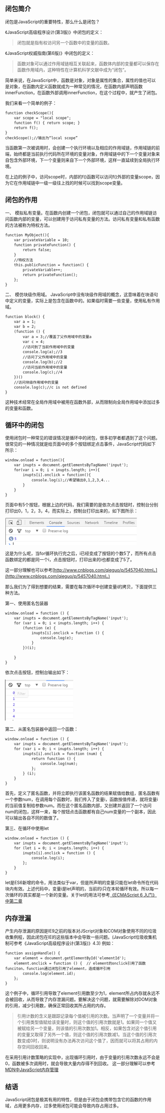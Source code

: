 ## 闭包简介
闭包是JavaScript的重要特性，那么什么是闭包？  

《JavaScript高级程序设计(第3版)》中闭包的定义：
>闭包就是指有权访问另一个函数中的变量的函数。  

《JavaScript权威指南(第6版)》中闭包的定义：
>函数对象可以通过作用域链相互关联起来，函数体内部的变量都可以保存在函数作用域内，这种特性在计算机科学文献中成为“闭包”。

简单来说，在JavaScript中，函数是对象，对象是属性的集合，属性的值也可以是对象，在函数内定义函数就成为一种常见的情况，在函数内部声明函数innerFunction，在函数外部调用innerFunction，在这个过程中，就产生了闭包。

我们来看一个简单的例子：
```
function checkScope(){
    var scope = "local scope";
    function f() { return scope; }
    return f();
}
checkScope();//输出为“local scope”
```
当函数第一次被调用时，会创建一个执行环境以及相应的作用域链，作用域链的前端，始终都是当前执行代码所在环境的变量对象，作用域链中的下一个变量对象来自包含外部环境，下一个变量则来自下一个外部环境，这样一直延续到全局执行环境。

在上边的例子中，访问scope时，内部的f()函数可以访问f()外部的变量scope，因为它在作用域链中一级一级往上找的时候可以找到scope变量。


## 闭包的作用
一、 模拟私有变量。在函数内创建一个闭包，闭包就可以通过自己的作用域链访问函数内部的变量，可以创建用于访问私有变量的方法。访问私有变量和私有函数的方法被称为特权方法。

```
function MyObject(){
    var privateVariable = 10;
    function privateFunction() {
        return false;
    }
    //特权方法
    this.publicFunction = function() {
        privateVariable++;
        return privateFunction();
    };
}
```
二、 模仿块级作用域。
JavaScript中没有块级作用域的概念，这意味着在块语句中定义的变量，实际上是包含在函数中的。如果临时需要一些变量，使用私有作用域。
```
function block() {
    var a = 1;
    var b = 2;
    (function () {
        var a = 3;//覆盖了父作用域中的变量a
        var c = 4;
        //访问到了当前作用域中的变量
        console.log(a);//3
        //访问了父作用域中的变量
        console.log(b);//2
        //访问当前作用域中的变量
        console.log(c);//4
    })()
    //访问块级作用域中的变量
    console.log(c);//c is not defined
}
```

这种技术经常在全局作用域中被用在函数外部，从而限制向全局作用域中添加过多的变量和函数。

## 循环中的闭包
使用闭包时一种常见的错误情况是循环中的闭包，很多初学者都遇到了这个问题。很常见的一种情况就是给页面中的多个按钮绑定点击事件，JavaScript代码如下所示：
```
window.onload = function(){
    var inupts = document.getElementsByTagName('input');
    for(var i = 0; i < inupts.length; i++){
        inupts[i].onclick = function(){
            console.log(i);//希望输出0,1,2,3,4...
        }
    }
}
```
页面中有5个按钮，根据上边的代码，我们需要的是依次点击按钮时，控制台分别打印出0，1，2，3，4，而实际上，控制台打印出来的，如下图所示：

![](/images/2017030601.png)

这是为什么呢，当for循环执行完之后，i已经变成了按钮的个数5了，而所有点击函数绑定的都是同一个i，点击按钮时，打印出来的i也都变成了5了。

这一部分理解也可以参考[http://www.cnblogs.com/qieguo/p/5457040.html。](http://www.cnblogs.com/qieguo/p/5457040.html。)

那么我们为了得到想要的结果，需要在每次循环中创建变量i的拷贝，下面提供三种方法。

第一、使用匿名包装器

```
window.onload = function () {
    var inupts = document.getElementsByTagName('input');
    for (var i = 0; i < inupts.length; i++) {
        (function (e) {
            inupts[i].onclick = function () {
                console.log(e);
            }
        })(i);

    }
}
```
依次点击按钮，控制台输出如下：

![](/images/2017030602.png)

第二、从匿名包装器中返回一个函数：
```
window.onload = function () {
    var inupts = document.getElementsByTagName('input');
    for (var i = 0; i < inupts.length; i++) {
        inupts[i].onclick = function (num) {
            return function () {
                console.log(num);
            };
        } (i);
    }
}
```
首先，定义了匿名函数，并将立即执行该匿名函数的结果赋值给数组，匿名函数有一个参数num，在调用每个函数时，我们传入了变量i，函数按值传递，就将变量i的当前值复制给参数num。而在这个匿名函数内部，又创建并返回了一个访问num的闭包，这样一来，每个按钮点击函数都有自己num变量的一个副本，因此可以输出各自不同的数值了。


第三、在循环中使用let

```
window.onload = function () {
    var inupts = document.getElementsByTagName('input');
    for (let i = 0; i < inupts.length; i++) {
        inupts[i].onclick = function () {
            console.log(i);
        };
    }
}
```
let是ES6新增的命令，用法类似于var，但是所声明的变量只能在let命令所在代码块内有效。上述代码中，变量i是let声明的，当前的i只在本轮循环有效。所以每一次循环的i其实都是一个新的变量。关于let的用法可参考[《ECMAScript 6 入门》中第二章](http://es6.ruanyifeng.com/#docs/let)

## 内存泄漏 
产生内存泄漏的原因是IE9之前的版本对JScript对象和COM对象使用不同的垃圾收集例程，因此闭包在IE的这些版本中会导致一些问题。(JavaScript垃圾收集机制可参考《JavaScript高级程序设计(第3版)》4.3)
例如：
```
function assignHandle() {
    var element = document.getElementById('elementId');
    element.onclick = function () {  // element的onclick引用了函数funciton，function通过闭包引用了element，造成循环引用
        console.log(element.id);
    };
}
```
这个例子中，循环引用导致了element引用数至少为1，element所占内存就永远不会被回收，从而导致了内存泄漏问题。要解决这个问题，就需要解除对DOM对象的引用，减少引用数，确保正常回收其所占用的内存。
>引用计数的含义是跟踪记录每个值被引用的次数。当声明了一个变量并将一个引用类型值赋给该变量时，则这个值的引用次数就是1。如果同一个值又被赋给另一个变量，则该值的引用次数加1。相反，如果包含对这个值引用的变量又取得了另外一个值，则这个值的引用次数减1。当这个值的引用次数变成0时，则说明没有办法再次访问这个值了，因而就可以将其占用的内存空间回收回来。

在采用引用计数策略的实现中，出现循环引用时，由于变量的引用次数永远不会是0，函数被多次调用时，就会导致大量内存得不到回收。
这一部分理解可以参考[MDN中JavaScript内存管理](https://developer.mozilla.org/zh-CN/docs/Web/JavaScript/Memory_Management)

## 结语  
JavaScript闭包是极其有用的特性，但是由于闭包会携带包含它的函数的作用域，占用更多内存，过多使用闭包可能会导致内存占用过多。  
